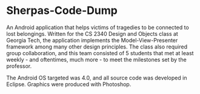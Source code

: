 Sherpas-Code-Dump
=================
An Android application that helps victims of tragedies to be connected to lost belongings.  Written for the CS 2340 Design and Objects class at Georgia Tech, the application implements the Model-View-Presenter framework among many other design principles.  The class also required group collaboration, and this team consisted of 5 students that met at least weekly - and oftentimes, much more - to meet the milestones set by the professor.

The Android OS targeted was 4.0, and all source code was developed in Eclipse.  Graphics were produced with Photoshop.
